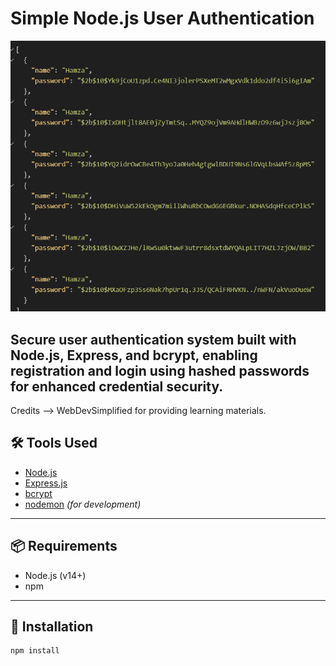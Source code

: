 # Simple Node.js User Authentication

![](images/Final-results.png)

Secure user authentication system built with **Node.js**, **Express**, and **bcrypt**, enabling registration and login using hashed passwords for enhanced credential security.
---
Credits --> WebDevSimplified for providing learning materials.

## 🛠 Tools Used

- [Node.js](https://nodejs.org/)
- [Express.js](https://expressjs.com/)
- [bcrypt](https://github.com/kelektiv/node.bcrypt.js)
- [nodemon](https://github.com/remy/nodemon) *(for development)*

---

## 📦 Requirements

- Node.js (v14+)
- npm

---

## 🚀 Installation

```bash
npm install
